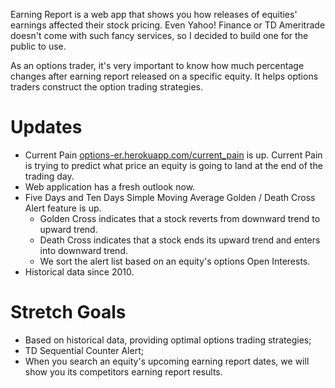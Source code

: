 Earning Report is a web app that shows you how releases of equities' earnings affected their stock pricing. 
Even Yahoo! Finance or TD Ameritrade doesn't come with such fancy services, so I decided to build one for the public to use.

As an options trader, it's very important to know how much percentage changes after earning report released on a specific equity. It helps options traders construct the option trading strategies. 

# Updates
- Current Pain <a href="options-er.herokuapp.com/current_pain">options-er.herokuapp.com/current_pain</a> is up. Current Pain is trying to predict what price an equity is going to land at the end of the trading day.
- Web application has a fresh outlook now.
- Five Days and Ten Days Simple Moving Average Golden / Death Cross Alert feature is up. 
  * Golden Cross indicates that a stock reverts from downward trend to upward trend.
  * Death Cross indicates that a stock ends its upward trend and enters into downward trend.
  * We sort the alert list based on an equity's options Open Interests.
- Historical data since 2010.


# Stretch Goals

- Based on historical data, providing optimal options trading strategies;
- TD Sequential Counter Alert;
- When you search an equity's upcoming earning report dates, we will show you its competitors earning report results.


